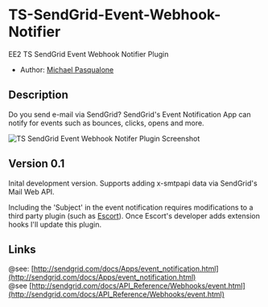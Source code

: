 TS-SendGrid-Event-Webhook-Notifier
==================================

EE2 TS SendGrid Event Webhook Notifier Plugin

* Author: [Michael Pasqualone](https://www.mpasqualone.com)

Description
-----------
Do you send e-mail via SendGrid? SendGrid's Event Notification App can notify for events such as bounces, clicks, opens and more.

![TS SendGrid Event Webhook Notifer Plugin Screenshot](https://www.mpasqualone.com/assets/img/github/Ts_sendgrid_event_webhook_notifier_screenshot.png)


Version 0.1
-----------
Inital development version. Supports adding x-smtpapi data via SendGrid's Mail Web API.

Including the 'Subject' in the event notification requires modifications to a third party plugin (such as [Escort](http://devot-ee.com/add-ons/escort)). Once Escort's developer adds extension hooks I'll update this plugin. 

Links
-----
@see: [http://sendgrid.com/docs/Apps/event_notification.html](http://sendgrid.com/docs/Apps/event_notification.html)  
@see [http://sendgrid.com/docs/API_Reference/Webhooks/event.html](http://sendgrid.com/docs/API_Reference/Webhooks/event.html)
